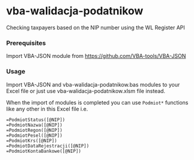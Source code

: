# vba-walidacja-podatnikow

Checking taxpayers based on the NIP number using the WL Register API

### Prerequisites
Import VBA-JSON module from https://github.com/VBA-tools/VBA-JSON

### Usage
Import VBA-JSON and vba-walidacja-podatnikow.bas modules to your Excel file or just use vba-walidacja-podatnikow.xlsm file instead.

When the import of modules is completed you can use `Podmiot*` functions like any other in this Excel file i.e.
```
=PodmiotStatus([@NIP])
=PodmiotNazwa([@NIP])
=PodmiotRegon([@NIP])
=PodmiotPesel([@NIP])
=PodmiotKrs([@NIP])
=PodmiotDataRejestracji([@NIP])
=PodmiotKontaBankowe([@NIP])
```
